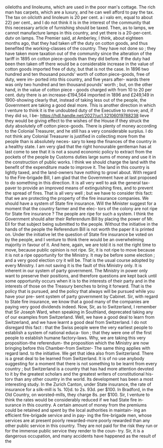 oileloths and linoleums, which are used in the poor man's cottage. The rich man has carpets, which are a luxury, and he can well afford to pay the tax. The tax on oilcloth and linoleum is 20 per cent. a i valo em, equal to about 22} per cent., and I do not think it is in the interest of the community that this necessary article of furnishing should be taxed. Then, as to lamps, we cannot manufacture lamps in this country, and yet there is a 20-per-cent. dutv on lamps. The Premier said, at Amberley, I think, about eighteen months ago, that they had taken off the duty on cotton goods, and thus benefited the working-classes of the country. They have not done so ; they have taken more taxation out of the community since the alteration of the tariff in 1895 on cotton piece-goods than they did before. If the duty had been then taken off there would be a considerable increase in the value of cotton goods imported free of duty, but that is not the case. In 1896 two hundred and ten thousand pounds' worth of cotton piece-goods, free of duty, were im- ported into this country, and five years after- wards there was only two hundred and ten thousand pounds' worth ; but, on the other hand, in the value of cotton piece - goods charged with from 10 to 20 per cent. duty there is an increase-£194,564 imported in 1896 and £249,149 in 1900-showing clearly that, instead of taking less out of the people, the Government are taking a good deal more. This is another direction in which I venture to think it is the undoubted duty of the Executive to move; and, if they did so, I be- https://hdl.handle.net/2027/uc1.32106019788238 lieve they would be giving effect to the wishes of the House if they struck the duty absolutely off cotton piece-goods. There is plenty of money according to the Colonial Treasurer, and he still has a very considerable surplus. I do not think any Colonial Treasurer is justified in collecting more from the people than is absolutely neces- sary to keep the finances of the country in a healthy state. I am very glad that the right honourable gentleman has at last come to see that it is not a sound economic policy to extract from the pockets of the people by Customs duties large sums of money and use it in the construction of public works. I think we should charge the land with the benefit of the expenditure made to improve it. The land in this country is lightly taxed, and the land-owners have nothing to growl about. With regard to the Fire-brigade Bill, I am glad that the Government have at last proposed to do something in this direction. It is all very well to ask the general tax-paver to provide an improved means of extinguishing fires, and to prevent the spread of fires. That is all very well ; but we have to consider this fact: that we are protecting the property of the fire insurance companies. We should have a system of State fire insurance. Will the Minister suggest for a moment that the country farmer and the elec- tors of the colony are not ripe for State fire insurance ? The people are ripe for such a system. I think the Government should alter their Referendum Bill by placing the power of Mr. Ell for that subject being submitted to the people. Without the initiative in the hands of the people the Referendum Bill is not worth the paper it is printed on. Under the initiative let the question of State fire insurance be voted on by the people, and I venture to think there would be an overwhelming majority in favour of it. And here, again, we are told it is not the right time to move, because public opinion is not ripe. Sir, it is not ripe to move because it is not a ripe opportunity for the Ministry. It may be before some election ; and a very good election cry it will be. That is the usual course adopted by every Ministry. I am not saving it is the fault of this Ministry only. It is inherent in our system of party government. The Ministry in power only want to preserve their positions, and therefore questions are kept back until some opportunity occurs when it is to the interests of their party and in the interests of those on the Treasury benches to bring it forward. That is the policy that is pursued, and the policy that always will be pursued while you have your pre- sent system of party government by Cabinet. Sir, with regard to State fire insurance, we know that a good many of the companies are paying very good dividends indeed. Now, Sir, as to Switzerland, I remember that Sir Joseph Ward, when speaking in Southland, deprecated taking any of our examples from Switzerland. Well, we have a good deal to learn from Switzerland, and we have learnt a good deal from Switzerland. I do not disregard this fact : that the Swiss people were the very earliest people to establish a system of national educa- tion ; that they were one of the first people to establish humane factory-laws. Why, we are taking this very proposition-the referendum- the proposition which the Ministry are now bringing before this Chamber-from Switzer- The same thing applies with regard land. to the initiative. We get that idea also from Switzerland. There is a great deal to be learned from Switzerland. It is of no use anybody suggesting for a moment that there is not something to be learnt from every country ; but Switzerland is a country that has had more attention devoted to it by the greatest scholars and the greatest writers of constitutional his- torv than any other country in the world. Its development has been a most interesting study. In the Zurich Canton, under State insurance, the rate of insurance for a silk-mill is 1s. 10}d. to 2s. 93d. per $100. In Bradford, in the Old Country, on worsted-mills, they charge 8s. per $100. Sir, I venture to think the rates would be considerably reduced if we had State fire in- surance in this country. A certain amount of money from the premiums could be retained and spent by the local authorities in maintain- ing an efficient fire-brigade service and in pay- ing the fire-brigade men, whose services are at present poorly rewarded-more poorly rewarded than any other public service in this country. They are not paid for the risk they run or for the immense public service they render to the coun- try. Sir, it is a dangerous occupation, and many accidents have happened as the result of the 